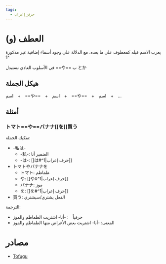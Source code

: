 ```yaml
---
tags:
  - حرف_إعراب
---
```

# العطف (و)
يعرب الاسم قبله كمعطوف على ما بعده، مع الدلالة على وجود أسماء إضافية غير مذكورة ^1

في الأسلوب العادي نستبدل ==や== ب とか
## هيكل الجملة
اسم　+　==や==　+　اسم　+　==や==　+　اسم　+　...
## أمثلة
### トマト==や==バナナ[[を]]買う
تفكيك الجملة:
- -私は-
	- -私-: الضمير أنا
	- -は-: [[は#^1|حرف إعراب]]
- トマトやバナナを
	- トマト: طماطم
	- や: [[や#^1|حرف إعراب]]
	- バナナ: موز
	- を: [[を#^1|حرف إعراب]]
- 買う: الفعل يشتري/سيشتري

الترجمة:
- حرفياً　: -أنا- اشتريت الطماطم والموز
- المعنى: -أنا- اشتريت بعض الأغراض منها الطماطم والموز
# مصادر
- [Tofugu](https://tofugu.com/japanese-grammar/particle-ya)

